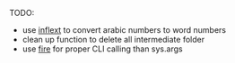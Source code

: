TODO: 
- use [inflext](https://pypi.org/project/inflect/) to convert arabic numbers to word numbers
- clean up function to delete all intermediate folder
- use [fire](https://github.com/google/python-fire) for proper CLI calling than sys.args 